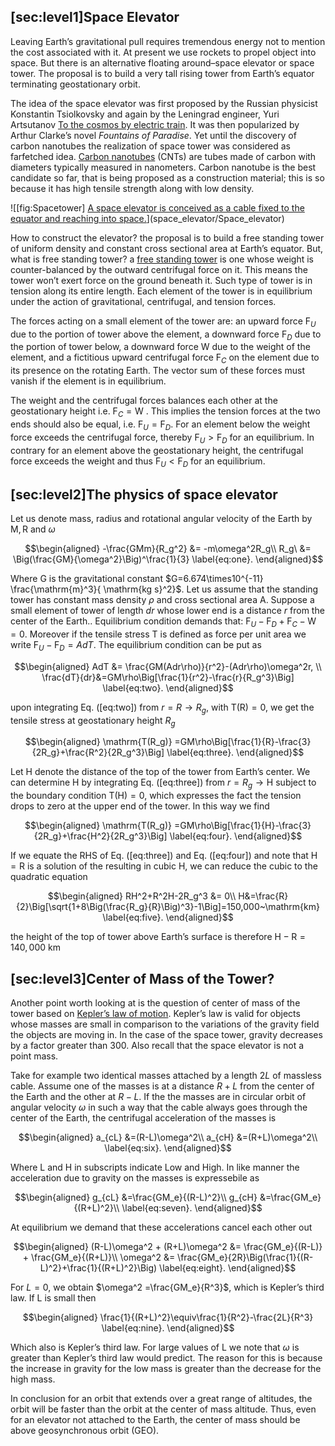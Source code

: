 [sec:level1]Space Elevator
--------------------------

Leaving Earth’s gravitational pull requires tremendous energy not to
mention the cost associated with it. At present we use rockets to propel
object into space. But there is an alternative floating around–space
elevator or space tower. The proposal is to build a very tall rising
tower from Earth’s equator terminating geostationary orbit.

The idea of the space elevator was first proposed by the Russian
physicist Konstantin Tsiolkovsky and again by the Leningrad engineer,
Yuri Artsutanov [To the cosmos by electric
train](https://web.archive.org/web/20060506100948/http://liftport.com/files/Artsutanov_Pravda_SE.pdf).
It was then popularized by Arthur Clarke’s novel *Fountains of
Paradise*. Yet until the discovery of carbon nanotubes the realization
of space tower was considered as farfetched idea. [Carbon
nanotubes](https://en.wikipedia.org/wiki/Carbon_nanotube) (CNTs) are
tubes made of carbon with diameters typically measured in nanometers.
Carbon nanotube is the best candidate so far, that is being proposed as
a construction material; this is so because it has high tensile strength
along with low density.

![[fig:Spacetower] [A space elevator is conceived as a cable fixed to
the equator and reaching into
space.](https://en.wikipedia.org/wiki/Space_elevator.)](space_elevator/Space_elevator)

How to construct the elevator? the proposal is to build a free standing
tower of uniform density and constant cross sectional area at Earth’s
equator. But, what is free standing tower? a [free standing
tower](https://pdfs.semanticscholar.org/d402/ba5f97884b7398ae2a1ff79136f9c1a03993.pdf)
is one whose weight is counter-balanced by the outward centrifugal force
on it. This means the tower won’t exert force on the ground beneath it.
Such type of tower is in tension along its entire length. Each element
of the tower is in equilibrium under the action of gravitational,
centrifugal, and tension forces.

The forces acting on a small element of the tower are: an upward force
$\mathrm{F}_U$ due to the portion of tower above the element, a downward
force $\mathrm{F}_D$ due to the portion of tower below, a downward force
$\mathrm{W}$ due to the weight of the element, and a fictitious upward
centrifugal force $\mathrm{F}_C$ on the element due to its presence on
the rotating Earth. The vector sum of these forces must vanish if the
element is in equilibrium.

The weight and the centrifugal forces balances each other at the
geostationary height i.e. $\mathrm{F}_C = \mathrm{W}$ . This implies the
tension forces at the two ends should also be equal, i.e.
$\mathrm{F}_U = \mathrm{F}_D$. For an element below the weight force
exceeds the centrifugal force, thereby $\mathrm{F}_U > \mathrm{F}_D$ for
an equilibrium. In contrary for an element above the geostationary
height, the centrifugal force exceeds the weight and thus
$\mathrm{F}_U < \mathrm{F}_D$ for an equilibrium.

[sec:level2]The physics of space elevator
-----------------------------------------

Let us denote mass, radius and rotational angular velocity of the Earth
by $\mathrm{M}, \mathrm{R}$ and $\omega$

$$\begin{aligned}
 -\frac{GMm}{R_g^2} &= -m\omega^2R_g\\
 R_g\ &= \Big(\frac{GM}{\omega^2}\Big)^\frac{1}{3}
\label{eq:one}.
\end{aligned}$$

Where $\mathrm{G}$ is the gravitational constant
$G=6.674\times10^{-11} \frac{\mathrm{m}^3}{ \mathrm{kg s}^2}$. Let us
assume that the standing tower has constant mass density $\rho$ and
cross sectional area $\mathrm{A}$. Suppose a small element of tower of
length $dr$ whose lower end is a distance $r$ from the center of the
Earth.. Equilibrium condition demands that:
$\mathrm{F}_U - \mathrm{F}_D +\mathrm{F}_C - \mathrm{W} =0$. Moreover if
the tensile stress $\mathrm{T}$ is defined as force per unit area we
write $\mathrm{F}_U - \mathrm{F}_D = AdT$. The equilibrium condition can
be put as

$$\begin{aligned}
 AdT &= \frac{GM(Adr\rho)}{r^2}-(Adr\rho)\omega^2r, \\
 \frac{dT}{dr}&=GM\rho\Big[\frac{1}{r^2}-\frac{r}{R_g^3}\Big] 
\label{eq:two}.
\end{aligned}$$

upon integrating Eq. ([eq:two]) from $r=R\rightarrow R_g$, with
$\mathrm{T(R)}=0$, we get the tensile stress at geostationary height
$R_g$

$$\begin{aligned}
 \mathrm{T(R_g)} =GM\rho\Big[\frac{1}{R}-\frac{3}{2R_g}+\frac{R^2}{2R_g^3}\Big] 
\label{eq:three}.
\end{aligned}$$

Let $\mathrm{H}$ denote the distance of the top of the tower from
Earth’s center. We can determine $\mathrm{H}$ by integrating
Eq. ([eq:three]) from $r=R_g\rightarrow \mathrm{H}$ subject to the
boundary condition $\mathrm{T(H)}=0$, which expresses the fact the
tension drops to zero at the upper end of the tower. In this way we find

$$\begin{aligned}
\mathrm{T(R_g)} =GM\rho\Big[\frac{1}{H}-\frac{3}{2R_g}+\frac{H^2}{2R_g^3}\Big] 
\label{eq:four}.
\end{aligned}$$

If we equate the RHS of Eq. ([eq:three]) and Eq. ([eq:four]) and note
that $\mathrm{H}=\mathrm{R}$ is a solution of the resulting in cubic
$\mathrm{H}$, we can reduce the cubic to the quadratic equation

$$\begin{aligned}
 RH^2+R^2H-2R_g^3 &= 0\\
 H&=\frac{R}{2}\Big[\sqrt{1+8\Big(\frac{R_g}{R}\Big)^3}-1\Big]=150,000~\mathrm{km}
 \label{eq:five}.
\end{aligned}$$

the height of the top of tower above Earth’s surface is therefore
$\mathrm{H}-\mathrm{R}=140,000~\mathrm{km}$

[sec:level3]Center of Mass of the Tower?
----------------------------------------

Another point worth looking at is the question of center of mass of the
tower based on [Kepler’s law of
motion](https://gassend.net/spaceelevator/center-of-mass/index.html).
Kepler’s law is valid for objects whose masses are small in comparison
to the variations of the gravity field the objects are moving in. In the
case of the space tower, gravity decreases by a factor greater than 300.
Also recall that the space elevator is not a point mass.

Take for example two identical masses attached by a length $2L$ of
massless cable. Assume one of the masses is at a distance $R+L$ from the
center of the Earth and the other at $R-L$. If the the masses are in
circular orbit of angular velocity $\omega$ in such a way that the cable
always goes through the center of the Earth, the centrifugal
acceleration of the masses is

$$\begin{aligned}
  a_{cL} &=(R-L)\omega^2\\
 a_{cH} &=(R+L)\omega^2\\
\label{eq:six}.
\end{aligned}$$

Where L and H in subscripts indicate Low and High. In like manner the
acceleration due to gravity on the masses is expressebile as

$$\begin{aligned}
  g_{cL} &=\frac{GM_e}{(R-L)^2}\\
 g_{cH} &=\frac{GM_e}{(R+L)^2}\\
\label{eq:seven}.
\end{aligned}$$

At equilibrium we demand that these accelerations cancel each other out

$$\begin{aligned}
 (R-L)\omega^2 + (R+L)\omega^2 &= \frac{GM_e}{(R-L)} + \frac{GM_e}{(R+L)}\\
 \omega^2 &= \frac{GM_e}{2R}\Big(\frac{1}{(R-L)^2}+\frac{1}{(R+L)^2}\Big)
 \label{eq:eight}.
\end{aligned}$$

For $L=0$, we obtain $\omega^2 =\frac{GM_e}{R^3}$, which is Kepler’s
third law. If L is small then

$$\begin{aligned}
  \frac{1}{(R+L)^2}\equiv\frac{1}{R^2}-\frac{2L}{R^3}
\label{eq:nine}.
\end{aligned}$$

Which also is Kepler’s third law. For large values of L we note that
$\omega$ is greater than Kepler’s third law would predict. The reason
for this is because the increase in gravity for the low mass is greater
than the decrease for the high mass.

In conclusion for an orbit that extends over a great range of altitudes,
the orbit will be faster than the orbit at the center of mass altitude.
Thus, even for an elevator not attached to the Earth, the center of mass
should be above geosynchronous orbit (GEO).
